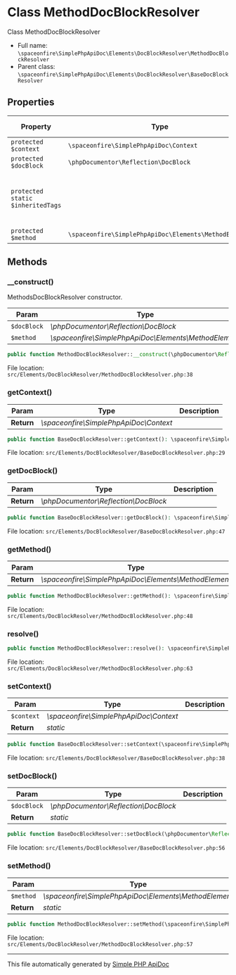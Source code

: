 # Class MethodDocBlockResolver

Class MethodDocBlockResolver

- Full name: `\spaceonfire\SimplePhpApiDoc\Elements\DocBlockResolver\MethodDocBlockResolver`
- Parent class: `\spaceonfire\SimplePhpApiDoc\Elements\DocBlockResolver\BaseDocBlockResolver`

## Properties

|Property|Type|Description|Default Value|
|---|---|---|---|
|`protected $context`|<code>\spaceonfire\SimplePhpApiDoc\Context</code>|||
|`protected $docBlock`|<code>\phpDocumentor\Reflection\DocBlock</code>|||
|`protected static $inheritedTags`|||[author, copyright, version, param, return, throws]|
|`protected $method`|<code>\spaceonfire\SimplePhpApiDoc\Elements\MethodElement</code>|||

## Methods

### __construct()

MethodsDocBlockResolver constructor.

|Param|Type|Description|
|---|---|---|
|`$docBlock`|*\phpDocumentor\Reflection\DocBlock*||
|`$method`|*\spaceonfire\SimplePhpApiDoc\Elements\MethodElement*||

```php
public function MethodDocBlockResolver::__construct(\phpDocumentor\Reflection\DocBlock $docBlock, \spaceonfire\SimplePhpApiDoc\Elements\MethodElement $method): mixed
```

File location: `src/Elements/DocBlockResolver/MethodDocBlockResolver.php:38`

### getContext()


|Param|Type|Description|
|---|---|---|
|**Return**|*\spaceonfire\SimplePhpApiDoc\Context*||

```php
public function BaseDocBlockResolver::getContext(): \spaceonfire\SimplePhpApiDoc\Elements\DocBlockResolver\spaceonfire\SimplePhpApiDoc\Context
```

File location: `src/Elements/DocBlockResolver/BaseDocBlockResolver.php:29`

### getDocBlock()


|Param|Type|Description|
|---|---|---|
|**Return**|*\phpDocumentor\Reflection\DocBlock*||

```php
public function BaseDocBlockResolver::getDocBlock(): \spaceonfire\SimplePhpApiDoc\Elements\DocBlockResolver\phpDocumentor\Reflection\DocBlock
```

File location: `src/Elements/DocBlockResolver/BaseDocBlockResolver.php:47`

### getMethod()


|Param|Type|Description|
|---|---|---|
|**Return**|*\spaceonfire\SimplePhpApiDoc\Elements\MethodElement*||

```php
public function MethodDocBlockResolver::getMethod(): \spaceonfire\SimplePhpApiDoc\Elements\DocBlockResolver\spaceonfire\SimplePhpApiDoc\Elements\MethodElement
```

File location: `src/Elements/DocBlockResolver/MethodDocBlockResolver.php:48`

### resolve()

```php
public function MethodDocBlockResolver::resolve(): \spaceonfire\SimplePhpApiDoc\Elements\DocBlockResolver\phpDocumentor\Reflection\DocBlock
```

File location: `src/Elements/DocBlockResolver/MethodDocBlockResolver.php:63`

### setContext()


|Param|Type|Description|
|---|---|---|
|`$context`|*\spaceonfire\SimplePhpApiDoc\Context*||
|**Return**|*static*||

```php
public function BaseDocBlockResolver::setContext(\spaceonfire\SimplePhpApiDoc\Context $context): mixed
```

File location: `src/Elements/DocBlockResolver/BaseDocBlockResolver.php:38`

### setDocBlock()


|Param|Type|Description|
|---|---|---|
|`$docBlock`|*\phpDocumentor\Reflection\DocBlock*||
|**Return**|*static*||

```php
public function BaseDocBlockResolver::setDocBlock(\phpDocumentor\Reflection\DocBlock $docBlock): mixed
```

File location: `src/Elements/DocBlockResolver/BaseDocBlockResolver.php:56`

### setMethod()


|Param|Type|Description|
|---|---|---|
|`$method`|*\spaceonfire\SimplePhpApiDoc\Elements\MethodElement*||
|**Return**|*static*||

```php
public function MethodDocBlockResolver::setMethod(\spaceonfire\SimplePhpApiDoc\Elements\MethodElement $method): \spaceonfire\SimplePhpApiDoc\Elements\DocBlockResolver\spaceonfire\SimplePhpApiDoc\Elements\DocBlockResolver\MethodDocBlockResolver
```

File location: `src/Elements/DocBlockResolver/MethodDocBlockResolver.php:57`

---

This file automatically generated by [Simple PHP ApiDoc](https://github.com/spaceonfire/simple-php-apidoc)